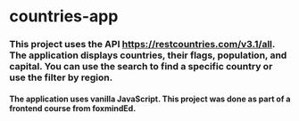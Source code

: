 # countries-app

### This project uses the API https://restcountries.com/v3.1/all. The application displays countries, their flags, population, and capital. You can use the search to find a specific country or use the filter by region.
#### The application uses vanilla JavaScript. This project was done as part of a frontend course from foxmindEd.
